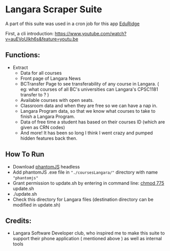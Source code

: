 # Langara Scraper Suite 

A part of this suite was used in a cron job for this app [EduRidge](https://www.youtube.com/watch?v=MWfDuXaSP6M)

First, a cli introduction: https://www.youtube.com/watch?v=auEVoUIkh6s&feature=youtu.be

## Functions: 

* Extract 
	* Data for all courses
	* Front page of Langara News
	* BCTransfer Page to see transferability of any course in Langara. ( eg: what courses of all BC's universities can Langara's CPSC1181 transfer to ? )
	* Available courses with open seats.
	* Classroom data and when they are free so we can have a nap in.
	* Langara Program data, so that we know what courses to take to finish a Langara Program.
	* Data of free time a student has based on their courses ID (which are given as CRN codes)
	* And more! It has been so long I think I went crazy and pumped hidden features back then.


## How To Run

* Download [phantomJS](https://phantomjs.org/download.html) headless
* Add phantomJS .exe file in `"./coursesLangara/"` directory with name `"phantomjs"`
* Grant permission to update.sh by entering in command line: [chmod 775](https://chmodcommand.com/chmod-775/) update.sh
* ./update.sh
* Check this directory for Langara files (destination directory can be modified in update.sh)


## Credits: 

  - Langara Software Developer club, who inspired me to make this suite to support their phone application ( mentioned above ) as well as internal tools
